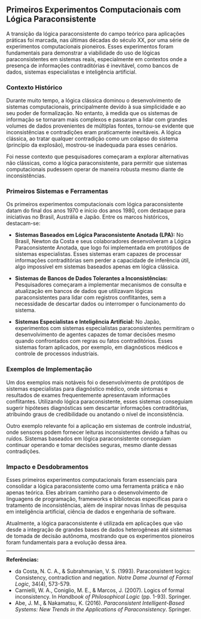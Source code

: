 
## Primeiros Experimentos Computacionais com Lógica Paraconsistente

A transição da lógica paraconsistente do campo teórico para aplicações práticas foi marcada, nas últimas décadas do século XX, por uma série de experimentos computacionais pioneiros. Esses experimentos foram fundamentais para demonstrar a viabilidade do uso de lógicas paraconsistentes em sistemas reais, especialmente em contextos onde a presença de informações contraditórias é inevitável, como bancos de dados, sistemas especialistas e inteligência artificial.

### Contexto Histórico

Durante muito tempo, a lógica clássica dominou o desenvolvimento de sistemas computacionais, principalmente devido à sua simplicidade e ao seu poder de formalização. No entanto, à medida que os sistemas de informação se tornaram mais complexos e passaram a lidar com grandes volumes de dados provenientes de múltiplas fontes, tornou-se evidente que inconsistências e contradições eram praticamente inevitáveis. A lógica clássica, ao tratar qualquer contradição como um colapso do sistema (princípio da explosão), mostrou-se inadequada para esses cenários.

Foi nesse contexto que pesquisadores começaram a explorar alternativas não clássicas, como a lógica paraconsistente, para permitir que sistemas computacionais pudessem operar de maneira robusta mesmo diante de inconsistências.

### Primeiros Sistemas e Ferramentas

Os primeiros experimentos computacionais com lógica paraconsistente datam do final dos anos 1970 e início dos anos 1980, com destaque para iniciativas no Brasil, Austrália e Japão. Entre os marcos históricos, destacam-se:

- **Sistemas Baseados em Lógica Paraconsistente Anotada (LPA):** No Brasil, Newton da Costa e seus colaboradores desenvolveram a Lógica Paraconsistente Anotada, que logo foi implementada em protótipos de sistemas especialistas. Esses sistemas eram capazes de processar informações contraditórias sem perder a capacidade de inferência útil, algo impossível em sistemas baseados apenas em lógica clássica.

- **Sistemas de Bancos de Dados Tolerantes a Inconsistências:** Pesquisadores começaram a implementar mecanismos de consulta e atualização em bancos de dados que utilizavam lógicas paraconsistentes para lidar com registros conflitantes, sem a necessidade de descartar dados ou interromper o funcionamento do sistema.

- **Sistemas Especialistas e Inteligência Artificial:** No Japão, experimentos com sistemas especialistas paraconsistentes permitiram o desenvolvimento de agentes capazes de tomar decisões mesmo quando confrontados com regras ou fatos contraditórios. Esses sistemas foram aplicados, por exemplo, em diagnósticos médicos e controle de processos industriais.

### Exemplos de Implementação

Um dos exemplos mais notáveis foi o desenvolvimento de protótipos de sistemas especialistas para diagnóstico médico, onde sintomas e resultados de exames frequentemente apresentavam informações conflitantes. Utilizando lógica paraconsistente, esses sistemas conseguiam sugerir hipóteses diagnósticas sem descartar informações contraditórias, atribuindo graus de credibilidade ou anotando o nível de inconsistência.

Outro exemplo relevante foi a aplicação em sistemas de controle industrial, onde sensores podem fornecer leituras inconsistentes devido a falhas ou ruídos. Sistemas baseados em lógica paraconsistente conseguiam continuar operando e tomar decisões seguras, mesmo diante dessas contradições.

### Impacto e Desdobramentos

Esses primeiros experimentos computacionais foram essenciais para consolidar a lógica paraconsistente como uma ferramenta prática e não apenas teórica. Eles abriram caminho para o desenvolvimento de linguagens de programação, frameworks e bibliotecas específicas para o tratamento de inconsistências, além de inspirar novas linhas de pesquisa em inteligência artificial, ciência de dados e engenharia de software.

Atualmente, a lógica paraconsistente é utilizada em aplicações que vão desde a integração de grandes bases de dados heterogêneas até sistemas de tomada de decisão autônoma, mostrando que os experimentos pioneiros foram fundamentais para a evolução dessa área.

___

**Referências:**

- da Costa, N. C. A., & Subrahmanian, V. S. (1993). Paraconsistent logics: Consistency, contradiction and negation. *Notre Dame Journal of Formal Logic*, 34(4), 573-579.
- Carnielli, W. A., Coniglio, M. E., & Marcos, J. (2007). Logics of formal inconsistency. In *Handbook of Philosophical Logic* (pp. 1-93). Springer.
- Abe, J. M., & Nakamatsu, K. (2016). *Paraconsistent Intelligent-Based Systems: New Trends in the Applications of Paraconsistency*. Springer.

